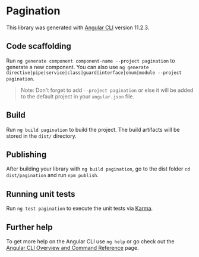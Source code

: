 # Pagination

This library was generated with [Angular CLI](https://github.com/angular/angular-cli) version 11.2.3.

## Code scaffolding

Run `ng generate component component-name --project pagination` to generate a new component. You can also use `ng generate directive|pipe|service|class|guard|interface|enum|module --project pagination`.
> Note: Don't forget to add `--project pagination` or else it will be added to the default project in your `angular.json` file. 

## Build

Run `ng build pagination` to build the project. The build artifacts will be stored in the `dist/` directory.

## Publishing

After building your library with `ng build pagination`, go to the dist folder `cd dist/pagination` and run `npm publish`.

## Running unit tests

Run `ng test pagination` to execute the unit tests via [Karma](https://karma-runner.github.io).

## Further help

To get more help on the Angular CLI use `ng help` or go check out the [Angular CLI Overview and Command Reference](https://angular.io/cli) page.
